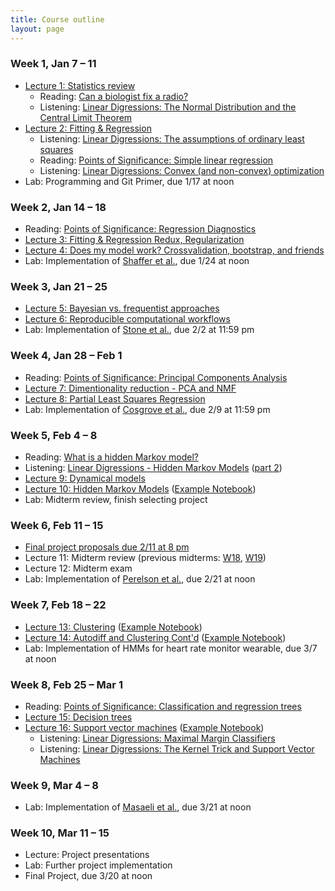 ```yaml
---
title: Course outline
layout: page
---
```


### Week 1, Jan 7 – 11

- [Lecture 1: Statistics review](../public/Wk1-Lecture1.pdf)
  - Reading: [Can a biologist fix a radio?](https://www.cell.com/cancer-cell/fulltext/S1535-6108(02)00133-2)
  - Listening: [Linear Digressions: The Normal Distribution and the Central Limit Theorem](http://lineardigressions.com/episodes/2018/12/9/the-normal-distribution-and-the-central-limit-theorem)
- [Lecture 2: Fitting & Regression](../public/Wk1-Lecture2.pdf)
  - Listening: [Linear Digressions: The assumptions of ordinary least squares](http://lineardigressions.com/episodes/2019/1/12/the-assumptions-of-ordinary-least-squares)
  - Reading: [Points of Significance: Simple linear regression](http://www.nature.com/nmeth/journal/v12/n11/full/nmeth.3627.html)
  - Listening: [Linear Digressions: Convex (and non-convex) optimization](http://lineardigressions.com/episodes/2018/12/16/convex-and-non-convex-optimization)
- Lab: Programming and Git Primer, due 1/17 at noon

### Week 2, Jan 14 – 18

- Reading: [Points of Significance: Regression Diagnostics](https://www.nature.com/nmeth/journal/v13/n5/abs/nmeth.3854.html)
- [Lecture 3: Fitting & Regression Redux, Regularization](../public/Wk2-Lecture3.pdf)
- [Lecture 4: Does my model work? Crossvalidation, bootstrap, and friends](../public/Wk2-Lecture4.pdf)
- Lab: Implementation of [Shaffer et al.](https://www.nature.com/nature/journal/v546/n7658/abs/nature22794.html), due 1/24 at noon

### Week 3, Jan 21 – 25

- [Lecture 5: Bayesian vs. frequentist approaches](../public/Wk3-Lecture5.pdf)
- [Lecture 6: Reproducible computational workflows](../public/Wk3-Lecture6.pdf)
- Lab: Implementation of [Stone et al.](http://www.sciencedirect.com/science/article/pii/S0006349501758997), due 2/2 at 11:59 pm

### Week 4, Jan 28 – Feb 1

- Reading: [Points of Significance: Principal Components Analysis](https://www.nature.com/articles/nmeth.4346)
- [Lecture 7: Dimentionality reduction - PCA and NMF](../public/Wk4-Lecture7.pdf)
- [Lecture 8: Partial Least Squares Regression](../public/Wk4-Lecture8.pdf)
- Lab: Implementation of [Cosgrove et al.](http://pubs.rsc.org/en/Content/ArticleLanding/2010/MB/b926287c), due 2/9 at 11:59 pm

### Week 5, Feb 4 – 8

- Reading: [What is a hidden Markov model?](https://www.nature.com/articles/nbt1004-1315)
- Listening: [Linear Digressions - Hidden Markov Models](http://lineardigressions.com/episodes/2016/2/23/introducing-hidden-markov-models-hmm-part-1) ([part 2](http://lineardigressions.com/episodes/2016/2/23/genetics-and-um-detection-hmms-part-2))
- [Lecture 9: Dynamical models](../public/Wk5-Lecture09.pdf)
- [Lecture 10: Hidden Markov Models](../public/Wk5-Lecture10.pdf) ([Example Notebook](https://github.com/aarmey/ml-for-bioe/blob/master/website/public/examples/HMMs-example.ipynb))
- Lab: Midterm review, finish selecting project

### Week 6, Feb 11 – 15

- [Final project proposals due 2/11 at 8 pm](https://ccle.ucla.edu/mod/assign/view.php?id=2218783)
- Lecture 11: Midterm review (previous midterms: [W18](../files/midterm-W18.pdf), [W19](../files/midterm-W18.pdf))
- Lecture 12: Midterm exam
- Lab: Implementation of [Perelson et al.](http://science.sciencemag.org/content/271/5255/1582), due 2/21 at noon


### Week 7, Feb 18 – 22

- [Lecture 13: Clustering](../public/Wk7-Lecture13.pdf) ([Example Notebook](https://github.com/aarmey/ml-for-bioe/blob/master/website/public/examples/K-Means.ipynb))
- [Lecture 14: Autodiff and Clustering Cont'd](../public/Wk7-Lecture14.pdf) ([Example Notebook](https://github.com/aarmey/ml-for-bioe/blob/master/website/public/examples/Gaussian-Mixtures.ipynb))
- Lab: Implementation of HMMs for heart rate monitor wearable, due 3/7 at noon

### Week 8, Feb 25 – Mar 1

- Reading: [Points of Significance: Classification and regression trees](https://www.nature.com/nmeth/journal/v14/n8/full/nmeth.4370.html)
- [Lecture 15: Decision trees](../public/Wk8-Lecture15.pdf)
- [Lecture 16: Support vector machines](../public/Wk8-Lecture16.pdf) ([Example Notebook](https://github.com/aarmey/ml-for-bioe/blob/master/website/public/examples/SVMs-example.ipynb))
  - Listening: [Linear Digressions: Maximal Margin Classifiers](http://lineardigressions.com/episodes/2017/12/3/maximal-margin-classifiers)
  - Listening: [Linear Digressions: The Kernel Trick and Support Vector Machines](http://lineardigressions.com/episodes/2017/12/10/the-kernel-trick-and-support-vector-machines)

### Week 9, Mar 4 – 8

- Lab: Implementation of [Masaeli et al.](https://www.nature.com/articles/srep37863), due 3/21 at noon <!-- SVM -->

### Week 10, Mar 11 – 15

- Lecture: Project presentations
- Lab: Further project implementation
- Final Project, due 3/20 at noon
